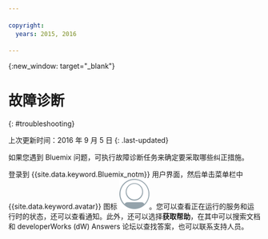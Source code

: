 ```yaml
---

copyright:
  years: 2015, 2016

---
```



{:new_window: target="_blank"}



# 故障诊断
{: #troubleshooting}

上次更新时间：2016 年 9 月 5 日
{: .last-updated}

如果您遇到 Bluemix 问题，可执行故障诊断任务来确定要采取哪些纠正措施。

登录到 {{site.data.keyword.Bluemix_notm}} 用户界面，然后单击菜单栏中 {{site.data.keyword.avatar}} 图标 ![Avatar 图标](images/account_support.svg)。您可以查看正在运行的服务和运行时的状态，还可以查看通知。此外，还可以选择**获取帮助**，在其中可以搜索文档和 developerWorks (dW) Answers 论坛以查找答案，也可以联系支持人员。
